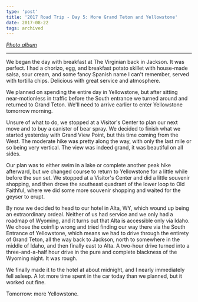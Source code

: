 ```yaml
---
type: 'post'
title: '2017 Road Trip - Day 5: More Grand Teton and Yellowstone'
date: 2017-08-22
tags: archived
---
```


_[Photo album][photos]_

---

We began the day with breakfast at The Virginian back in Jackson. It was perfect. I had a chorizo, egg, and breakfast potato skillet with house-made salsa, sour cream, and some fancy Spanish name I can't remember, served with tortilla chips. Delicious with great service and atmosphere.

We planned on spending the entire day in Yellowstone, but after sitting near-motionless in traffic before the South entrance we turned around and returned to Grand Teton. We'll need to arrive earlier to enter Yellowstone tomorrow morning.

Unsure of what to do, we stopped at a Visitor's Center to plan our next move and to buy a canister of bear spray. We decided to finish what we started yesterday with Grand View Point, but this time coming from the West. The moderate hike was pretty along the way, with only the last mile or so being very vertical. The view was indeed grand, it was beautiful on all sides.

Our plan was to either swim in a lake or complete another peak hike afterward, but we changed course to return to Yellowstone for a little while before the sun set. We stopped at a Visitor's Center and did a little souvenir shopping, and then drove the southeast quadrant of the lower loop to Old Faithful, where we did some more souvenir shopping and waited for the geyser to erupt.

By now we decided to head to our hotel in Alta, WY, which wound up being an extraordinary ordeal. Neither of us had service and we only had a roadmap of Wyoming, and it turns out that Alta is accessible only via Idaho. We chose the coinflip wrong and tried finding our way there via the South Entrance of Yellowstone, which means we had to drive through the entirety of Grand Teton, all the way back to Jackson, north to somewhere in the middle of Idaho, and then finally east to Alta. A two-hour drive turned into a three-and-a-half hour drive in the pure and complete blackness of the Wyoming night. It was rough.

We finally made it to the hotel at about midnight, and I nearly immediately fell asleep. A lot more time spent in the car today than we planned, but it worked out fine.

Tomorrow: more Yellowstone.

[photos]: https://goo.gl/photos/s6D4FYv8uWmbNhiT8
